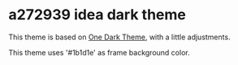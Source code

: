 # a272939 idea dark theme
This theme is based on [One Dark Theme](https://github.com/mskelton/jetbrains-one-dark-theme), with a little adjustments.

This theme uses '#1b1d1e' as frame background color.

